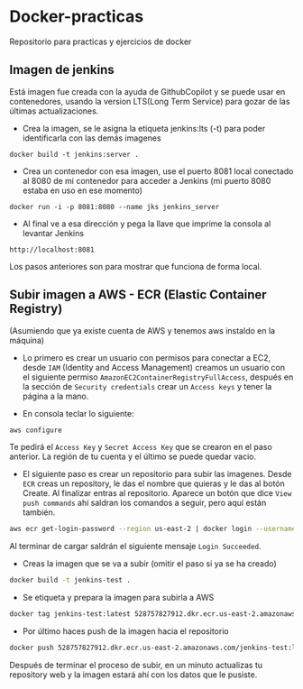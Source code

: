 # Docker-practicas
Repositorio para practicas y ejercicios de docker 

## Imagen de jenkins
Está imagen fue creada con la ayuda de GithubCopilot y se puede usar en contenedores, usando la version LTS(Long Term Service) para gozar de las últimas actualizaciones.

- Crea la imagen, se le asigna la etiqueta jenkins:lts (-t) para poder identificarla con las demás imagenes
```
docker build -t jenkins:server .
```

- Crea un contenedor con esa imagen, use el puerto 8081 local conectado al 8080 de mi contenedor para acceder a Jenkins (mi puerto 8080 estaba en uso en ese momento)
```
docker run -i -p 8081:8080 --name jks jenkins_server
```

- Al final ve a esa dirección y pega la llave que imprime la consola al levantar Jenkins
```
http://localhost:8081
```
Los pasos anteriores son para mostrar que funciona de forma local.

## Subir imagen a AWS - ECR (Elastic Container Registry)
(Asumiendo que ya existe cuenta de AWS y tenemos aws instaldo en la máquina)

- Lo primero es crear un usuario con permisos para conectar a EC2, desde `IAM` (Identity and Access Management) creamos un usuario con el siguiente permiso `AmazonEC2ContainerRegistryFullAccess`, después en la sección de `Security credentials` crear un `Access keys` y tener la página a la mano.

- En consola teclar lo siguiente:
```bash
aws configure
```
Te pedirá el `Access Key` y `Secret Access Key` que se crearon en el paso anterior. La región de tu cuenta y el último se puede quedar vacio. 

- El siguiente paso es crear un repositorio para subir las imagenes.
Desde `ECR` creas un repository, le das el nombre que quieras y le das al botón Create. Al finalizar entras al repositorio. Aparece un botón que dice `View push commands` ahí saldran los comandos a seguir, pero aquí están también.

```bash
aws ecr get-login-password --region us-east-2 | docker login --username AWS --password-stdin 528757827912.dkr.ecr.us-east-2.amazonaws.com
```
Al terminar de cargar saldrán el siguiente mensaje `Login Succeeded`.

- Creas la imagen que se va a subir (omitir el paso si ya se ha creado)
```bash
docker build -t jenkins-test .
```

- Se etiqueta y prepara la imagen para subirla a AWS
```bash
docker tag jenkins-test:latest 528757827912.dkr.ecr.us-east-2.amazonaws.com/jenkins-test:latest
```

- Por último haces push de la imagen hacia el repositorio
```bash
docker push 528757827912.dkr.ecr.us-east-2.amazonaws.com/jenkins-test:latest
```
Después de terminar el proceso de subir, en un minuto actualizas tu repository web y la imagen estará ahí con los datos que le pusiste.